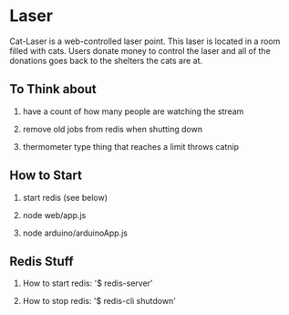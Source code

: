 Laser
=====

Cat-Laser is a web-controlled laser point. This laser is located in a room filled with cats. Users donate money to control the laser and all of the donations goes back to the shelters the cats are at.

## To Think about

1. have a count of how many people are watching the stream

2. remove old jobs from redis when shutting down

3. thermometer type thing that reaches a limit throws catnip

## How to Start

1. start redis (see below)

2. node web/app.js

3. node arduino/arduinoApp.js

## Redis Stuff

1. How to start redis: '$ redis-server'

2. How to stop redis: '$ redis-cli shutdown'
